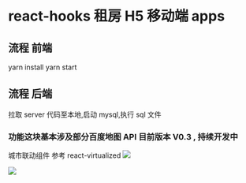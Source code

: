# react-hooks 租房 H5 移动端 apps

## 流程 前端

yarn install
yarn start

## 流程 后端

拉取 server 代码至本地,启动 mysql,执行 sql 文件

### 功能这块基本涉及部分百度地图 API 目前版本 V0.3 , 持续开发中

城市联动组件 参考 react-virtualized
![](https://s3.bmp.ovh/imgs/2021/09/d9ce12c008e6311d.png)

![](https://s3.bmp.ovh/imgs/2021/09/38e076a78de60c96.png)
